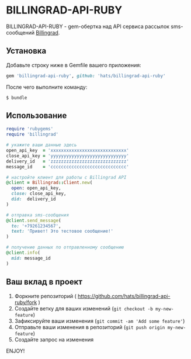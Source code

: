 # BILLINGRAD-API-RUBY

BILLINGRAD-API-RUBY - gem-обертка над API сервиса рассылок sms-сообщений [Billingrad](http://billingrad.com/).

## Установка

Добавьте строку ниже в Gemfile вашего приложения:

```ruby
gem 'billingrad-api-ruby', github: 'hats/billingrad-api-ruby'
```

После чего выполните команду:

    $ bundle

## Использование

``` ruby
require 'rubygems'
require 'billingrad'

# укажите ваши данные здесь
open_api_key  = 'xxxxxxxxxxxxxxxxxxxxxxxxxxxxx'
close_api_key = 'yyyyyyyyyyyyyyyyyyyyyyyyyyyyy'
delivery_id   = 'zzzzzzzzzzzzzzzzzzzzzzzzzzzzz'
message_id    = 'ccccccccccccccccccccccccccccc'

# настройте клиент для работы с Billingrad API
@client = Billingrad::Client.new(
  open: open_api_key,
  close: close_api_key,
  did:  delivery_id
)

# отправка sms-сообщения
@client.send_message(
  to: '+79261234567',
  text: 'Привет! Это тестовое сообщение!'
)

# получение данных по отправленному сообщению
@client.info(
  mid: message_id
)
```

## Ваш вклад в проект

1. Форкните репозиторий ( https://github.com/hats/billingrad-api-ruby/fork )
2. Создайте ветку для ваших изменений (`git checkout -b my-new-feature`)
3. Зафиксируйте ваши изменения (`git commit -am 'Add some feature'`)
4. Отправьте ваши изменения в репозиторий (`git push origin my-new-feature`)
5. Создайте запрос на изменения

ENJOY!